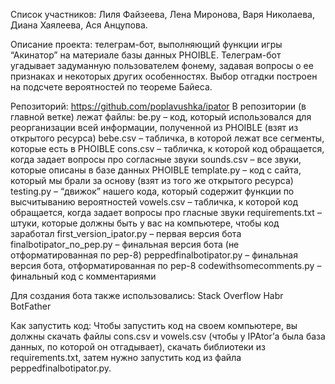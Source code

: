 Список участников: Лиля Файзеева, Лена Миронова, Варя Николаева, Диана Хаялеева, Ася Анцупова.

Описание проекта: телеграм-бот, выполняющий функции игры “Акинатор” на материале базы данных PHOIBLE. Телеграм-бот угадывает задуманную пользователем фонему, задавая вопросы о ее признаках и некоторых других особенностях. Выбор отгадки построен на подсчете вероятностей по теореме Байеса. 

Репозиторий: https://github.com/poplavushka/ipator
В репозитории (в главной ветке) лежат файлы:
be.py – код, который использовался для реорганизации всей информации, полученной из PHOIBLE (взят из открытого ресурса)
bebe.csv – табличка, в которой лежат все сегменты, которые есть в PHOIBLE
cons.csv – табличка, к которой код обращается, когда задает вопросы про согласные звуки
sounds.csv – все звуки, которые описаны в базе данных PHOIBLE
template.py – код с сайта, который мы брали за основу (взят из того же открытого ресурса)
testing.py – “движок” нашего кода, который содержит функции по высчитыванию вероятностей
vowels.csv – табличка, к которой код обращается, когда задает вопросы про гласные звуки
requirements.txt – штуки, которые должны быть у вас на компьютере, чтобы код заработал
first_version_ipator.py – первая версия бота
finalbotipator_no_pep.py – финальная версия бота (не отформатированная по pep-8)
peppedfinalbotipator.py – финальная версия бота, отформатированная по pep-8
codewithsomecomments.py – финальный код с комментариями

Для создания бота также использовались:
Stack Overflow
Habr
BotFather 

Как запустить код:
Чтобы запустить код на своем компьютере, вы должны скачать файлы cons.csv и vowels.csv (чтобы у IPAtor’а была база данных, по которой он отгадывает), скачать библиотеки из requirements.txt, затем нужно запустить код из файла peppedfinalbotipator.py.


